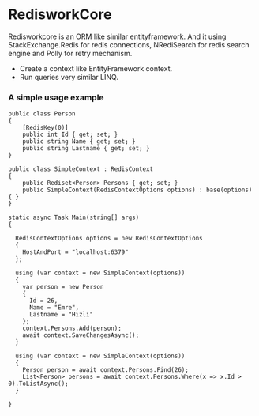 # RedisworkCore

Redisworkcore is an ORM like similar entityframework. And it using StackExchange.Redis for redis connections, NRediSearch for redis search engine and Polly for retry mechanism.

* Create a context like EntityFramework context.
* Run queries very similar LINQ.

### A simple usage example

    public class Person
    {
        [RedisKey(0)]
        public int Id { get; set; }
        public string Name { get; set; }
        public string Lastname { get; set; }
    }

    public class SimpleContext : RedisContext
    {
        public Rediset<Person> Persons { get; set; }
        public SimpleContext(RedisContextOptions options) : base(options) { }
    }

    static async Task Main(string[] args)
    {
    
      RedisContextOptions options = new RedisContextOptions
      {
        HostAndPort = "localhost:6379"
      };

      using (var context = new SimpleContext(options))
      {
        var person = new Person
        {
          Id = 26,
          Name = "Emre",
          Lastname = "Hızlı"
        };
        context.Persons.Add(person);
        await context.SaveChangesAsync();
      }

      using (var context = new SimpleContext(options))
      {
        Person person = await context.Persons.Find(26);
        List<Person> persons = await context.Persons.Where(x => x.Id > 0).ToListAsync();
      }
      
    }

